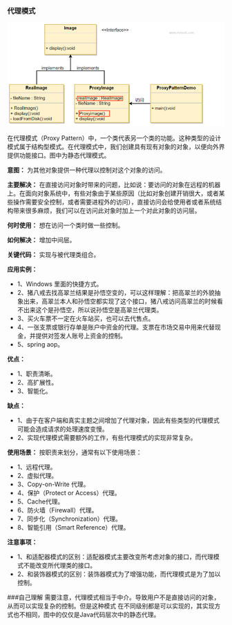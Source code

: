 ### 代理模式

![image-20230410002640425](readme.assets/image-20230410002640425.png)

在代理模式（Proxy Pattern）中，一个类代表另一个类的功能。这种类型的设计模式属于结构型模式。在代理模式中，我们创建具有现有对象的对象，以便向外界提供功能接口。图中为静态代理模式。

**意图：** 为其他对象提供一种代理以控制对这个对象的访问。

**主要解决：** 在直接访问对象时带来的问题，比如说：要访问的对象在远程的机器上。在面向对象系统中，有些对象由于某些原因（比如对象创建开销很大，或者某些操作需要安全控制，或者需要进程外的访问），直接访问会给使用者或者系统结构带来很多麻烦，我们可以在访问此对象时加上一个对此对象的访问层。

**何时使用：** 想在访问一个类时做一些控制。

**如何解决：** 增加中间层。

**关键代码：** 实现与被代理类组合。

**应用实例：** 
- 1、Windows 里面的快捷方式。 
- 2、猪八戒去找高翠兰结果是孙悟空变的，可以这样理解：把高翠兰的外貌抽象出来，高翠兰本人和孙悟空都实现了这个接口，猪八戒访问高翠兰的时候看不出来这个是孙悟空，所以说孙悟空是高翠兰代理类。 
- 3、买火车票不一定在火车站买，也可以去代售点。 
- 4、一张支票或银行存单是账户中资金的代理。支票在市场交易中用来代替现金，并提供对签发人账号上资金的控制。 
- 5、spring aop。

**优点：** 
- 1、职责清晰。 
- 2、高扩展性。 
- 3、智能化。

**缺点：** 
- 1、由于在客户端和真实主题之间增加了代理对象，因此有些类型的代理模式可能会造成请求的处理速度变慢。 
- 2、实现代理模式需要额外的工作，有些代理模式的实现非常复杂。

**使用场景：** 按职责来划分，通常有以下使用场景： 
- 1、远程代理。 
- 2、虚拟代理。 
- 3、Copy-on-Write 代理。 
- 4、保护（Protect or Access）代理。 
- 5、Cache代理。 
- 6、防火墙（Firewall）代理。 
- 7、同步化（Synchronization）代理。 
- 8、智能引用（Smart Reference）代理。

**注意事项：** 
- 1、和适配器模式的区别：适配器模式主要改变所考虑对象的接口，而代理模式不能改变所代理类的接口。 
- 2、和装饰器模式的区别：装饰器模式为了增强功能，而代理模式是为了加以控制。

###自己理解
需要注意，代理模式相当于中介。导致用户不是直接访问的对象，从而可以实现复杂的控制。但是这种模式
在不同级别都是可以实现的，其实现方式也不相同，图中的仅仅是Java代码层次中的静态代理。